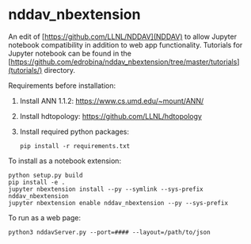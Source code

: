 nddav_nbextension
===============================

An edit of [https://github.com/LLNL/NDDAV](NDDAV) to allow Jupyter notebook compatibility in addition to web app functionality. Tutorials for Jupyter notebook can be found in the [https://github.com/edrobina/nddav_nbextension/tree/master/tutorials](tutorials/) directory.

Requirements before installation:

1. Install ANN 1.1.2: https://www.cs.umd.edu/~mount/ANN/
2. Install hdtopology: https://github.com/LLNL/hdtopology
3. Install required python packages:

    
    ```pip install -r requirements.txt```

To install as a notebook extension:

    python setup.py build
    pip install -e . 
    jupyter nbextension install --py --symlink --sys-prefix nddav_nbextension 
    jupyter nbextension enable nddav_nbextension --py --sys-prefix 

To run as a web page:

    python3 nddavServer.py --port=#### --layout=/path/to/json


